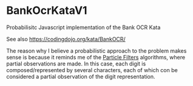 # BankOcrKataV1
Probabilisitc Javascript implementation of the Bank OCR Kata

See also https://codingdojo.org/kata/BankOCR/ 

The reason why I believe a probabilistic approach to the problem makes sense is because it reminds me of the [Particle Filters](https://en.wikipedia.org/wiki/Particle_filter) algorithms, where partial observations are made.
In this case, each digit is composed/represented by several characters, each of which con be considered a partial observation of the digit representation.
